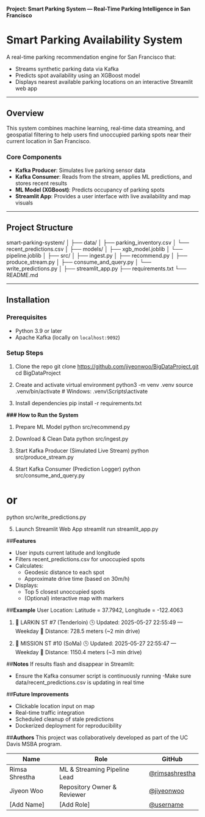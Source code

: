 **Project: Smart Parking System — Real-Time Parking Intelligence in San Francisco**

# Smart Parking Availability System
A real-time parking recommendation engine for San Francisco that:
- Streams synthetic parking data via Kafka
- Predicts spot availability using an XGBoost model
- Displays nearest available parking locations on an interactive Streamlit web app

---

## Overview
This system combines machine learning, real-time data streaming, and geospatial filtering to help users find unoccupied parking spots near their current location in San Francisco.

### Core Components
- **Kafka Producer**: Simulates live parking sensor data
- **Kafka Consumer**: Reads from the stream, applies ML predictions, and stores recent results
- **ML Model (XGBoost)**: Predicts occupancy of parking spots
- **Streamlit App**: Provides a user interface with live availability and map visuals

---

##  Project Structure
smart-parking-system/
│
├── data/
│ ├── parking_inventory.csv
│ └── recent_predictions.csv
│
├── models/
│ ├── xgb_model.joblib
│ └── pipeline.joblib
│
├── src/
│ ├── ingest.py
│ ├── recommend.py
│ ├── produce_stream.py
│ ├── consume_and_query.py
│ └── write_predictions.py
│
├── streamlit_app.py
├── requirements.txt
└── README.md


---

## Installation

### Prerequisites
- Python 3.9 or later
- Apache Kafka (locally on `localhost:9092`)

### Setup Steps

1. Clone the repo
git clone https://github.com/jiyeonwoo/BigDataProject.git
cd BigDataProject

2. Create and activate virtual environment
python3 -m venv .venv
source .venv/bin/activate  # Windows: .venv\Scripts\activate

3. Install dependencies
pip install -r requirements.txt

**### How to Run the System**

1. Prepare ML Model
python src/recommend.py

2. Download & Clean Data
python src/ingest.py

3. Start Kafka Producer (Simulated Live Stream)
python src/produce_stream.py

4. Start Kafka Consumer (Prediction Logger)
python src/consume_and_query.py
# or
python src/write_predictions.py

5. Launch Streamlit Web App
streamlit run streamlit_app.py

##**Features**
- User inputs current latitude and longitude
- Filters recent_predictions.csv for unoccupied spots
- Calculates:
  - Geodesic distance to each spot
  - Approximate drive time (based on 30m/h)
- Displays:
  - Top 5 closest unoccupied spots
  - (Optional) interactive map with markers

##**Example**
User Location: Latitude = 37.7942, Longitude = -122.4063
1. 📍 LARKIN ST #7 (Tenderloin)
   🕓 Updated: 2025-05-27 22:55:49 — Weekday
   📏 Distance: 728.5 meters (~2 min drive)

2. 📍 MISSION ST #10 (SoMa)
   🕓 Updated: 2025-05-27 22:55:47 — Weekday
   📏 Distance: 1150.4 meters (~3 min drive)

##**Notes**
If results flash and disappear in Streamlit:
- Ensure the Kafka consumer script is continuously running
-Make sure data/recent_predictions.csv is updating in real time

##**Future Improvements**
- Clickable location input on map
- Real-time traffic integration
- Scheduled cleanup of stale predictions
- Dockerized deployment for reproducibility

##**Authors**
This project was collaboratively developed as part of the UC Davis MSBA program.

| Name             | Role                            | GitHub                                  |
|------------------|----------------------------------|------------------------------------------|
| Rimsa Shrestha   | ML & Streaming Pipeline Lead     | [@rimsashrestha](https://github.com/rimsashrestha) |
| Jiyeon Woo       | Repository Owner & Reviewer      | [@jiyeonwoo](https://github.com/jiyeonwoo) |
| [Add Name]       | [Add Role]                       | [@username](https://github.com/username) |


